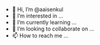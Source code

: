 - 👋 Hi, I’m @aaisenkul
- 👀 I’m interested in ...
- 🌱 I’m currently learning ...
- 💞️ I’m looking to collaborate on ...
- 📫 How to reach me ...

<!---
aaisenkul/aaisenkul is a ✨ special ✨ repository because its `README.md` (this file) appears on your GitHub profile.
You can click the Preview link to take a look at your changes.
--->
